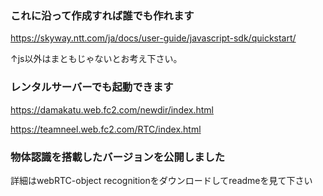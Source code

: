 ### **これに沿って作成すれば誰でも作れます**

https://skyway.ntt.com/ja/docs/user-guide/javascript-sdk/quickstart/

↑js以外はまともじゃないとお考え下さい。

### **レンタルサーバーでも起動できます**

https://damakatu.web.fc2.com/newdir/index.html

https://teamneel.web.fc2.com/RTC/index.html

### **物体認識を搭載したバージョンを公開しました**

詳細はwebRTC-object recognitionをダウンロードしてreadmeを見て下さい
